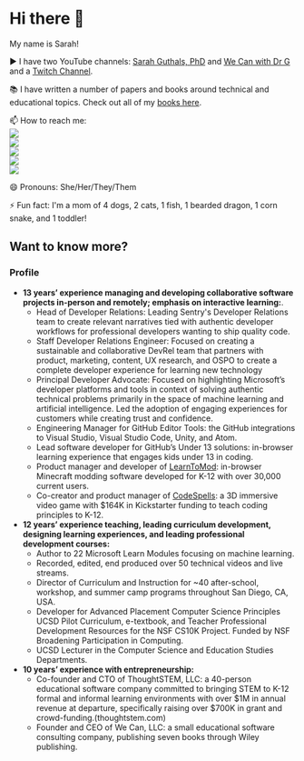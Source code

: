 # Hi there 👋

My name is Sarah!

▶️ I have two YouTube channels: [Sarah Guthals, PhD](https://www.youtube.com/channel/UCgvODZ135iGUbhqE9bSjVSg) and [We Can with Dr G](https://www.youtube.com/channel/UC-iq8A4aamvIWVf038rWcyw) and a [Twitch Channel](https://twitch.tv/drguthals).

📚 I have written a number of papers and books around technical and educational topics. Check out all of my [books here](https://www.guthals.com/projects/books).

📫 How to reach me:  
<a href="https://twitter.com/drguthals"><img src="https://img.shields.io/badge/Twitter-1DA1F2?style=for-the-badge&logo=twitter&logoColor=white"></a>  
<a href="https://instagram.com/drguthals"><img src="https://img.shields.io/badge/Instagram-E4405F?style=for-the-badge&logo=instagram&logoColor=white"></a>   
<a href="https://twitch.tv/drguthals"><img src="https://img.shields.io/badge/Twitch-6441A5?style=for-the-badge&logo=twitch&logoColor=white"></a>  
<a href="https://www.linkedin.com/in/drguthals/"><img src="https://img.shields.io/badge/LinkedIn-0077B5?style=for-the-badge&logo=linkedin&logoColor=white"></a>  
<a href="https://tiktok.com/@drguthals"><img src="https://img.shields.io/badge/TikTok-000000?style=for-the-badge&logo=tiktok&logoColor=white"></a>   

😄 Pronouns: She/Her/They/Them

⚡ Fun fact: I'm a mom of 4 dogs, 2 cats, 1 fish, 1 bearded dragon, 1 corn snake, and 1 toddler!

## Want to know more?

### Profile
- **13 years’ experience managing and developing collaborative software projects in-person and remotely; emphasis on interactive learning:**. 
  - Head of Developer Relations: Leading Sentry's Developer Relations team to create relevant narratives tied with authentic developer workflows for professional developers wanting to ship quality code.
  - Staff Developer Relations Engineer: Focused on creating a sustainable and collaborative DevRel team that partners with product, marketing, content, UX research, and OSPO to create a complete developer experience for learning new technology
  - Principal Developer Advocate: Focused on highlighting Microsoft’s developer platforms and tools in context of solving authentic technical problems primarily in the space of machine learning and artificial intelligence. Led the adoption of engaging experiences for customers while creating trust and confidence. 
  - Engineering Manager for GitHub Editor Tools: the GitHub integrations to Visual Studio, Visual Studio Code, Unity, and Atom.
  - Lead software developer for GitHub’s Under 13 solutions: in-browser learning experience that engages kids under 13 in coding.
  - Product manager and developer of [LearnToMod](https://learntomod.com): in-browser Minecraft modding software developed for K-12 with over 30,000 current users.
  - Co-creator and product manager of [CodeSpells](https://codespells.org): a 3D immersive video game with $164K in Kickstarter funding to teach coding principles to K-12.
- **12 years’ experience teaching, leading curriculum development, designing learning experiences, and leading professional development courses:**
  - Author to 22 Microsoft Learn Modules focusing on machine learning.
  - Recorded, edited, end produced over 50 technical videos and live streams.
  - Director of Curriculum and Instruction for ~40 after-school, workshop, and summer camp programs throughout San Diego, CA, USA.
  - Developer for Advanced Placement Computer Science Principles UCSD Pilot Curriculum, e-textbook, and Teacher Professional Development Resources for the NSF CS10K Project. Funded by NSF Broadening Participation in Computing.
  - UCSD Lecturer in the Computer Science and Education Studies Departments.
- **10 years’ experience with entrepreneurship:**
  - Co-founder and CTO of ThoughtSTEM, LLC: a 40-person educational software company committed to bringing STEM to K-12 formal and informal learning environments with over $1M in annual revenue at departure, specifically raising over $700K in grant and crowd-funding.(thoughtstem.com)
  - Founder and CEO of We Can, LLC: a small educational software consulting company, publishing seven books through Wiley publishing.
